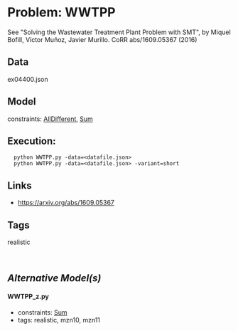 # Problem: WWTPP

See "Solving the Wastewater Treatment Plant Problem with SMT", by Miquel Bofill, Víctor Muñoz, Javier Murillo. CoRR abs/1609.05367 (2016)

## Data
  ex04400.json

## Model
  constraints: [AllDifferent](https://pycsp.org/documentation/constraints/AllDifferent), [Sum](https://pycsp.org/documentation/constraints/Sum)

## Execution:
```
  python WWTPP.py -data=<datafile.json>
  python WWTPP.py -data=<datafile.json> -variant=short
```

## Links
 - https://arxiv.org/abs/1609.05367

## Tags
  realistic

<br />

## _Alternative Model(s)_

#### WWTPP_z.py
 - constraints: [Sum](https://pycsp.org/documentation/constraints/Sum)
 - tags: realistic, mzn10, mzn11

